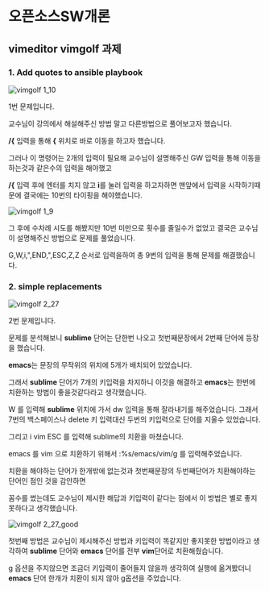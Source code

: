 # 오픈소스SW개론
## vimeditor vimgolf 과제



### 1. Add quotes to ansible playbook

![vimgolf 1_10](https://user-images.githubusercontent.com/71830573/144048836-9ae3cd12-e431-4031-9c8a-9c4bf3e6a8d4.gif)

1번 문제입니다.

교수님이 강의에서 해설해주신 방법 말고 다른방법으로 풀어보고자 했습니다.

**/{** 입력을 통해 **{** 위치로 바로 이동을 하고자 했습니다.

그러나 이 명령어는 2개의 입력이 필요해 교수님이 설명해주신 GW 입력을 통해 이동을 하는것과 같은수의 입력을 해야했고

**/{** 입력 후에 엔터를 치지 않고 **i**를 눌러 입력을 하고자하면 맨앞에서 입력을 시작하기때문에 결국에는 10번의 타이핑을 해야했습니다.

![vimgolf 1_9](https://user-images.githubusercontent.com/71830573/144050386-1ae73011-c85b-4d40-bf3b-6e7139d73f5c.gif)

그 후에 수차례 시도를 해봤지만 10번 미만으로 횟수를 줄일수가 없었고 결국은 교수님이 설명해주신 방법으로 문제를 풀었습니다.

G,W,i,",END,",ESC,Z,Z 순서로 입력을하여 총 9번의 입력을 통해 문제를 해결했습니다.

### 2. simple replacements

![vimgolf 2_27](https://user-images.githubusercontent.com/71830573/144053931-d7b91554-ee68-442b-82d8-58654feac955.gif)

2번 문제입니다.

문제를 분석해보니 **sublime** 단어는 단한번 나오고 첫번째문장에서 2번째 단어에 등장을 했습니다.

**emacs**는 문장의 무작위의 위치에 5개가 배치되어 있었습니다.

그래서 **sublime** 단어가 7개의 키입력을 차지하니 이것을 해결하고 **emacs**는 한번에 치환하는 방법이 좋을것같다라고 생각했습니다.

W 를 입력해 **sublime** 위치에 가서 dw 입력을 통해 잘라내기를 해주었습니다. 그래서 7번의 백스페이스나 delete 키 입력대신 두번의 키입력으로 단어를 지울수 있었습니다.

그리고 i vim ESC 를 입력해 sublime의 치환을 마쳤습니다. 

emacs 를 vim 으로 치환하기 위해서 :%s/emacs/vim/g 를 입력해주었습니다.

치환을 해야하는 단어가 한개밖에 없는것과 첫번째문장의 두번째단어가 치환해야하는 단어인 점인 것을 감안하면

꼼수를 썼는데도 교수님이 제시한 해답과 키입력이 같다는 점에서 이 방법은 별로 좋지 못하다고 생각했습니다.

![vimgolf 2_27_good](https://user-images.githubusercontent.com/71830573/144056605-df6e5973-50aa-425c-85f9-cb2e4fa1c9b5.gif)

첫번째 방법은 교수님이 제시해주신 방법과 키입력이 똑같지만 좋지못한 방법이라고 생각하여 **sublime** 단어와 **emacs** 단어를 전부 **vim**단어로 치환해줬습니다.

g 옵션을 주지않으면 조금더 키입력이 줄어들지 않을까 생각하여 실행에 옮겨봤더니 **emacs** 단어 한개가 치환이 되지 않아 g옵션을 주었습니다.
